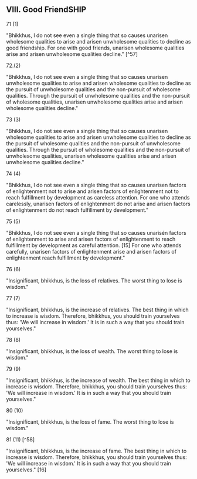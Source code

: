 ## VIII. Good FriendSHIP

71 (1)

"Bhikkhus, I do not see even a single thing that so causes unarisen wholesome qualities to arise and arisen unwholesome qualities to decline as good friendship. For one with good friends, unarisen wholesome qualities arise and arisen unwholesome qualities decline." [^57]

72.(2)

"Bhikkhus, I do not see even a single thing that so causes unarisen unwholesome qualities to arise and arisen wholesome qualities to decline as the pursuit of unwholesome qualities and the non-pursuit of wholesome qualities. Through the pursuit of unwholesome qualities and the non-pursuit of wholesome qualities, unarisen unwholesome qualities arise and arisen wholesome qualities decline."

73 (3)

"Bhikkhus, I do not see even a single thing that so causes unarisen wholesome qualities to arise and arisen unwholesome qualities to decline as the pursuit of wholesome qualities and the non-pursuit of unwholesome qualities. Through the pursuit of wholesome qualities and the non-pursuit of unwholesome qualities, unarisen wholesome qualities arise and arisen unwholesome qualities decline."

74 (4)

"Bhikkhus, I do not see even a single thing that so causes unarisen factors of enlightenment not to arise and arisen factors of enlightenment not to reach fulfillment by development as careless attention. For one who attends carelessly, unarisen factors of enlightenment do not arise and arisen factors of enlightenment do not reach fulfillment by development."

75 (5)

"Bhikkhus, I do not see even a single thing that so causes unarisén factors of enlightenment to arise and arisen factors of enlightenment to reach fulfillment by development as careful attention. [15] For one who attends carefully, unarisen factors of enlightenment arise and arisen factors of enlightenment reach fulfillment by development."

76 (6)

"Insignificant, bhikkhus, is the loss of relatives. The worst thing to lose is wisdom."

77 (7)

"Insignificant, bhikkhus, is the increase of relatives. The best thing in which to increase is wisdom. Therefore, bhikkhus, you should train yourselves thus: 'We will increase in wisdom.' It is in such a way that you should train yourselves."

78 (8)

"Insignificant, bhikkhus, is the loss of wealth. The worst thing to lose is wisdom."

79 (9)

"Insignificant, bhikkhus, is the increase of wealth. The best thing in which to increase is wisdom. Therefore, bhikkhus, you should train yourselves thus: 'We will increase in wisdom.' It is in such a way that you should train yourselves."

80 (10)

"Insignificant, bhikkhus, is the loss of fame. The worst thing to lose is wisdom."

81 (11) [^58]

"Insignificant, bhikkhus, is the increase of fame. The best thing in which to increase is wisdom. Therefore, bhikkhus, you should train yourselves thus: 'We will increase in wisdom.' It is in such a way that you should train yourselves." [16]

